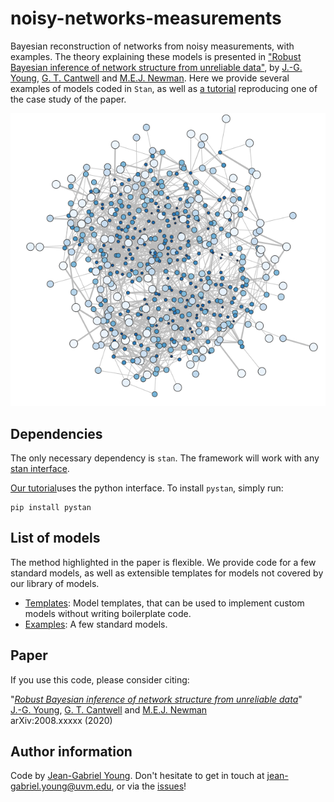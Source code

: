 # noisy-networks-measurements

Bayesian reconstruction of networks from noisy measurements, with examples.
The theory explaining these models is presented in ["Robust Bayesian inference of network structure from unreliable data"](https://arxiv.org/abs/2008.xxxxx), by [J.-G. Young](http://jgyoung.ca), [G. T. Cantwell](https://www.george-cantwell.com/) and [M.E.J. Newman](http://www-personal.umich.edu/~mejn/).
Here we provide several examples of models coded in `Stan`, as well as [a tutorial](tutorial/tutorial.ipynb) reproducing one of the case study of the paper.


![](repoimg.png)


## Dependencies

The only necessary dependency is `stan`. 
The framework will work with any [stan interface](https://mc-stan.org/users/interfaces/index.html).

[Our tutorial](tutorial/tutorial.ipynb)uses the python interface.
To install `pystan`, simply run:

    pip install pystan


## List of models

The method highlighted in the paper is flexible. We provide code for a few standard models, as well as extensible templates for models not covered by our library of models.

* [Templates](templates/): Model templates, that can be used to implement custom models without writing boilerplate code. 
* [Examples](examples/): A few standard models.

## Paper

If you use this code, please consider citing:

"[*Robust Bayesian inference of network structure from unreliable data*](https://arxiv.org/abs/2008.xxxxx)"<br/>
[J.-G. Young](http://jgyoung.ca), [G. T. Cantwell](https://www.george-cantwell.com/) and [M.E.J. Newman](http://www-personal.umich.edu/~mejn/)<br/>
arXiv:2008.xxxxx (2020) <br/>

## Author information

Code by [Jean-Gabriel Young](https://www.jgyoung.ca). Don't hesitate to get in touch at <jean-gabriel.young@uvm.edu>, or via the [issues](https://github.com/jg-you/noisy-networks-measurements/issues)!
